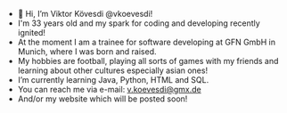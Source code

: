 - 👋 Hi, I’m Viktor Kövesdi @vkoevesdi!
-    I'm 33 years old and my spark for coding and developing recently ignited!
-    At the moment I am a trainee for software developing at GFN GmbH in Munich, where I was born and raised.
-    My hobbies are football, playing all sorts of games with my friends and learning about other cultures especially asian ones!
-    I’m currently learning Java, Python, HTML and SQL.
-    You can reach me via e-mail: v.koevesdi@gmx.de
-    And/or my website which will be posted soon!

<!---
vkoevesdi/vkoevesdi is a ✨ special ✨ repository because its `README.md` (this file) appears on your GitHub profile.
You can click the Preview link to take a look at your changes.
--->
